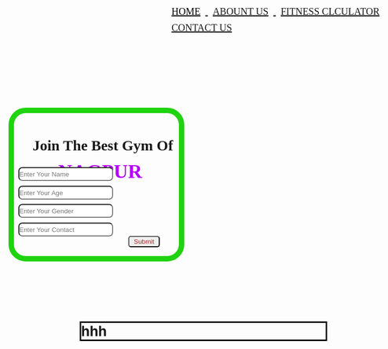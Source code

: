 <!DOCTYPE html>
<html lang="en">
<head>
    <meta charset="UTF-8">
    <meta http-equiv="X-UA-Compatible" content="IE=edge">
    <meta name="viewport" content="width=device-width, initial-scale=1.0">
    <title>PROJECT.NEW1</title>
</head> 
<link rel="stylesheet" href="CSS/STYLE.CSS">
<STYle>
    *{margin: 0%;
    padding: 0%;}
     .backgroundimg{
        background: url(bg.jpg);
        width: 1265px;
        height: 570px;
        background-size: cover;
        background-repeat: no-repeat;

     }
     .left{
        display: inline-block;
        border: px solid;
        position: absolute;
        left: 1225px;
        top: 25px;

     }.right{
        display: inline-block;
        border: px solid;
        position: absolute;
        left: 10px;
        top: 12px;
     }
     .mid{
        display: inline-block;
        border: px solid;
        position: absolute;
        left: 400px;
        top: 7px;
        width: 500px;
       height: 34px;
       font-family:fantasy;
       font-size:20px;}
        

     .nevigation {
        display: inline-block;

     }
     .nevigation,li {
        display: inline-block;
        
     }
     .nevigation,li,a {
        text-decoration-line:none;
        padding: 16px;
        margin: -11px;
        color: black;
        font-weight: 500;
        color: #e60404;
    } 
    .right{
        background: url(logo.jpg);
        background-size:cover;
        background-repeat: no-repeat;
        position: absolute;
        padding: 25px;
        margin: 25px;
        width: 88px;
        height: 95px
    }   
     .left{
        position: absolute;
        display: inline-block;
        padding: 10px;
        margin: 20px;
        left: 1077px;
        top: -40px;
        font-size: 41px;
     }
    .left,button{
        color: brown;
        
     }
     form{
      border: 11px solid rgb(32, 211, 15);
      position: absolute;
      top: 217px;
      left: -317px;
      padding-top: 291px;
     padding-left: 336px;
      border-radius: 35px;
     }
     .name{
      top: 110px;
      right: 134px;
      position: absolute;
      width: 193px;
      height: 28px;
      border-radius:8px ;
     }
    h2{
      display: inline-block;
      top: 7px;
      right: 10px;
      position: absolute;
      width: 288px;
      height: 28px;
       
     }
     .Age{
      display: inline-block;
      position: absolute;
      top: 148px;
      right: 134px;
      width: 193px;
      height: 28px;
      border-radius:8px ;

     }
     .Gender{
      display: inline-block;
      position: absolute;
      top: 185px;
      right: 134px;
      width: 193px;
      height: 28px;
      border-radius:8px ;

     }
     .contact{
      display: inline-block;
      position: absolute;
      top: 223px;
      right: 134px;
      width: 193px;
      height: 28px;
      border-radius:8px ;

     }
     .submit{
      position: absolute;
      right: 39px;
      top: 250px;
      width: 64px;
    height: 23px;
    border-radius: 5px;
     }
     .new{
      top: 12px;
     }
    .nevigation,ul,li,a:hover, .nevigation,ul,li,a.active{
      color: black;
      text-decoration: underline;
    }
    .NAG{
      color: rgb(179, 0, 255);
      display: inline-block;
      top: 39px;
      right: -42px;
      position: absolute;
      width: 288px;
      height: 28px;
       
    }
    .abhhh{
      border: solid black;
    }
    .line1{
      position: relative;
      left: 1042px;
      top: 203px;
      padding: 0px;
      margin: 0px;
      border: solid 3px red;
      width: 211px ;
      animation-name: m;
      animation-duration: 9s;
      animation-iteration-count: 3999;
    }
    @keyframes m {
        0%{
            top:240px;
            left:900px;
        }
        25%{
            top: 250px;
            left: 950px;
        }
        75%{
            top: 300px;
            left: 1000px;
        }
        100%{
           outline-width: 300px;
            left: 1000px;
        }
        
                   }
    @keyframes m1{
        from {
           height:200px;
       }

        to {
            height:40px;
        }
      }

</STYle>
<body>
    <div><div class="backgroundimg"><div class="line1"
      >line</div></div></div>
    <div class="left"><button>Email</button>
                      <button>Contact US</button></div>
    <div class="right"></div>
    <div class="mid">
        <ul class="nevigation"  >
            <li><a href="" class="active">HOME</a></li>
             <li><a href="">ABOUNT US</a></li>
            <li><a href="">FITNESS CLCULATOR</a></li>
            <li><a href="">CONTACT US</a></li></ul>
            <form action="project.php" >
               <h2>Join The Best Gym Of </h2>
               <h1 class="NAG">NAGPUR</h1>
               <div >
               <input type="text" placeholder="Enter Your Name" class="name">
              </div>
              <div>
               <input type="number" placeholder="Enter Your Age" class="Age" >
              </div>
              <div>
               <input type="text" placeholder="Enter Your Gender" class="Gender">
              </div>
              <div>
               <input type="number" placeholder="Enter Your Contact" class="contact">
              </div>
              <div>
               <button class="submit">Submit</button>
              </div>
            </form>
         </div>
              <div></div>
</body>
<body>
   <h1 class="abhhh">hhh</h1>

</body>
</html>
